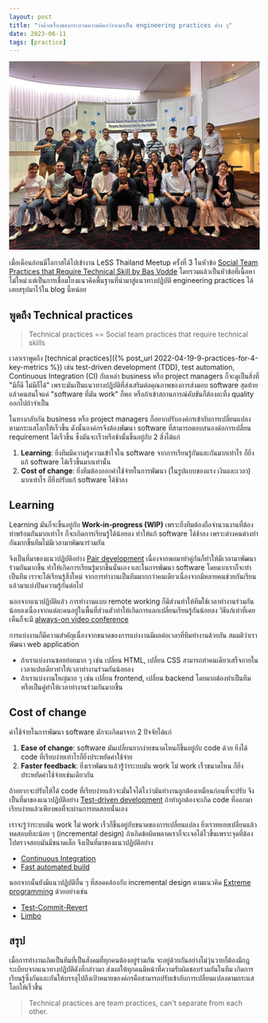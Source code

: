 ```yaml
---
layout: post
title: "ว่าด้วยเรื่องของกระบวนความคิดกว่าจะมาเป็น engineering practices ต่าง ๆ"
date: 2023-06-11
tags: [practice]
---
```


![LeSS Thailand Meetup](/assets/2023-06-11-less-thailand-meetup.webp)

เมื่อเดือนก่อนมีโอกาสได้ไปเข้างาน LeSS Thailand Meetup ครั้งที่ 3 ในหัวข้อ [Social Team Practices that Require Technical Skill by Bas Vodde](https://www.meetup.com/large-scale-scrum-less-thailand/events/293778207) โดยรวมแล้วเป็นหัวข้อที่เนื้อหาไม่ใหม่ แต่เป็นการเชื่อมโยงแนวคิดพื้นฐานที่นำมาสู่แนวทางปฏิบัติ engineering practices ได้ เลยสรุปมาไว้ใน blog นี้หน่อย

## พูดถึง Technical practices

> Technical practices == Social team practices that require technical skills

เวลาเราพูดถึง [technical practices]({% post_url 2022-04-19-9-practices-for-4-key-metrics %}) เช่น test-driven development (TDD), test automation, Continuous Integration (CI) กับเหล่า business หรือ project managers ก็จะดูเป็นสิ่งที่ "มีก็ดี ไม่มีก็ได้" เพราะมันเป็นแนวทางปฏิบัติที่ส่งเสริมต่อคุณภาพของการส่งมอบ software สุดท้ายแล้วคนสนใจแค่ "software ที่มัน work" ก็พอ หรือถ้าเข้าสถานการณ์คับขันก็ต้องละทิ้ง quality ออกไปถ้าจำเป็น  

ในทางกลับกัน business หรือ project managers ก็อยากปรับองค์กรเข้ากับการเปลี่ยนแปลงตามกระแสโลกให้เร็วขึ้น ดังนั้นองค์กรจึงต้องพัฒนา software ที่สามารถตอบสนองต่อการเปลี่ยน requirement ได้เร็วขึ้น ซึ่งมันจะเร็วหรือช้านั้นขึ้นอยู่กับ 2 สิ่งได้แก่

1. **Learning**: ยิ่งทีมมีความรู้ความเข้าใจใน software จากการเรียนรู้กันและกันมากเท่าไร ก็ยิ่งแก้ software ได้เร็วขึ้นมากเท่านั้น
2. **Cost of change**: ยิ่งทีมต้องออกค่าใช้จ่ายในการพัฒนา (ในรูปแบบของแรง เงินและเวลา) มากเท่าไร ก็ยิ่งปรับแก้ software ได้ช้าลง

## Learning
Learning มันก็จะขึ้นอยู่กับ **Work-in-progress (WIP)** เพราะยิ่งทีมต้องถือจำนวนงานที่ต้องทำพร้อมกันมากเท่าไร ก็จะเกิดการเรียนรู้ได้น้อยลง ทำให้แก้ software ได้ช้าลง เพราะต่างคนต่างทำกันมากขึ้นทีมไม่มีเวลามาพัฒนาร่วมกัน  

จึงเป็นที่มาของแนวปฏิบัติอย่าง [Pair development](https://en.wikipedia.org/wiki/Pair_programming) เนื่องจากพอมาทำคู่กันก็ทำให้มีเวลามาพัฒนาร่วมกันมากขึ้น ทำให้เกิดการเรียนรู้มากขึ้นนั่นเอง และในการพัฒนา software โดยมากเราก็จะทำเป็นทีม เราจะได้เรียนรู้สิ่งใหม่ จากการทำงานเป็นทีมมากกว่าคนเดียวเนื่องจากมีหลายคนช่วยกันเรียนแล้วมาแบ่งปันความรู้กันต่อไป  

นอกจากแนวปฏิบัติแล้ว การทำงานแบบ remote working ก็มีส่วนทำให้ทีมใช้เวลาทำงานร่วมกันน้อยลงเนื่องจากแต่ละคนอยู่ในพื้นที่ส่วนตัวทำให้เกิดการแลกเปลี่ยนเรียนรู้กันน้อยลง วิธีแก้เท่าที่เคยเห็นก็จะมี [always-on video conference](https://teachingsupport.forestry.ubc.ca/files/2020/12/Tip-Sheet_-Creating-an-Always-Available-Meeting-in-Zoom.pdf)  

การแบ่งงานก็มีความสำคัญเนื่องจากขนาดของการแบ่งงานมีผลต่อเวลาที่ทีมทำงานด้วยกัน สมมติว่าเราพัฒนา web application
- ถ้าเราแบ่งงานซอยย่อยมาก ๆ เช่น เปลี่ยน HTML, เปลี่ยน CSS สามารถทำคนเดียวเสร็จภายในเวลาแปบเดียวทำให้เวลาทำงานร่วมกันน้อยลง
- ถ้าเราแบ่งงานใหญ่มาก ๆ เช่น เปลี่ยน frontend, เปลี่ยน backend โดยมากต้องทำเป็นทีมหรือเป็นคู่ทำให้เวลาทำงานร่วมกันมากขึ้น

## Cost of change
ค่าใช้จ่ายในการพัฒนา software มักจะเกิดมาจาก 2 ปัจจัยได้แก่

1. **Ease of change**: software มันเปลี่ยนยากง่ายขนาดไหนก็ขึ้นอยู่กับ code ด้วย ยิ่งได้ code ที่เรียบง่ายเท่าไรก็ยิ่งประหยัดค่าใช้จ่าย
2. **Faster feedback**: ยิ่งเราพัฒนาแล้วรู้่ว่าระบบมัน work ไม่ work เร็วขนาดไหน ก็ยิ่งประหยัดค่าใช้จ่ายเช่นเดียวกัน

ถ้าอยากจะปรับให้ได้ code ที่เรียบง่ายแล้วจะมั่นใจได้ไงว่ามันทำงานถูกต้องเหมือนก่อนที่จะปรับ จึงเป็นที่มาของแนวปฏิบัติอย่าง [Test-driven development](https://en.wikipedia.org/wiki/Test-driven_development) ถ้าทำถูกต้องจะเกิด code ที่ออกมาเรียบง่ายแล้วเพียงพอที่จะผ่านการทดสอบนั่นเอง  

เราจะรู้ว่าระบบมัน work ไม่ work เร็วก็ขึ้นอยู่กับขนาดของการเปลี่ยนแปลง ยิ่งเราทยอยเปลี่ยนแล้วทดสอบทีละน้อย ๆ (incremental design) ถ้าเกิดข้อผิดพลาดเราก็จะเจอได้ไวขึ้นเพราะจุดที่ต้องไปตรวจสอบมันมีขนาดเล็ก จึงเป็นที่มาของแนวปฏิบัติอย่าง
- [Continuous Integration](https://en.wikipedia.org/wiki/Continuous_integration)
- [Fast automated build](https://en.wikipedia.org/wiki/Build_automation)

นอกจากนั้นยังมีแนวปฏิบัติอื่น ๆ ที่สอดคล้องกับ incremental design ตามแนวคิด [Extreme programming](https://en.wikipedia.org/wiki/Extreme_programming) ด้วยอย่างเช่น
- [Test-Commit-Revert](https://medium.com/@kentbeck_7670/test-commit-revert-870bbd756864)
- [Limbo](https://medium.com/@kentbeck_7670/limbo-scaling-software-collaboration-afd4f00db4b)

## สรุป 
เมื่อการทำงานเกิดเป็นทีมที่เป็นสังคมที่ทุกคนต้องอยู่ร่วมกัน จะอยู่ด้วยกันอย่างไม่วุ่นวายก็ต้องมีกฎระเบียบจากแนวทางปฏิบัติดังที่กล่าวมา ส่งผลให้ทุกคนมีหน้าที่ความรับผิดชอบร่วมกันในทีม เกิดการเรียนรู้ซึ่งกันและกันให้บรรลุไปถึงเป้าหมายของค์กรคือสามารถปรับเข้ากับการเปลี่ยนแปลงตามกระแสโลกให้เร็วขึ้น

> Technical practices are team practices, can't separate from each other.

